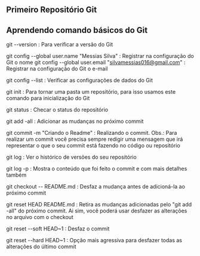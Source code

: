 ## Primeiro Repositório Git 

## Aprendendo comando básicos do Git

git --version : Para verificar a versão do Git

git config --global user.name "Messias Silva" : Registrar na configuração do Git o nome
git config --global user.email "silvamessias016@gmail.com" : Registrar na configuração do Git o e-mail

git config --list : Verificar as configurações de dados do Git

git init : Para tornar uma pasta um repositório, para isso usamos este comando para inicialização do Git 

git status : Checar o status do repositório 

git add -all : Adicionar as mudanças no próximo commit

git commit -m "Criando o Readme" : Realizando o commit. Obs.: Para realizar um commit você precisa sempre redigir uma mensagem que irá representar o que o seu commit está fazendo no código ou repositório

git log : Ver o histórico de versões do seu repositório

git log -p : Mostra o conteúdo que foi feito o commit e com mais detalhes também

git checkout -- README.md : Desfaz a mudança antes de adicioná-la ao próximo commit

git reset HEAD README.md : Retira as mudanças adicionadas pelo "git add -all" do próximo commit. Ai sim, você poderá usar desfazer as alterações no arquivo com o checkout

git reset --soft HEAD~1 : Desfaz o commit 

git reset --hard HEAD~1 : Opção mais agressiva para desfazer todas as alterações do último commit
